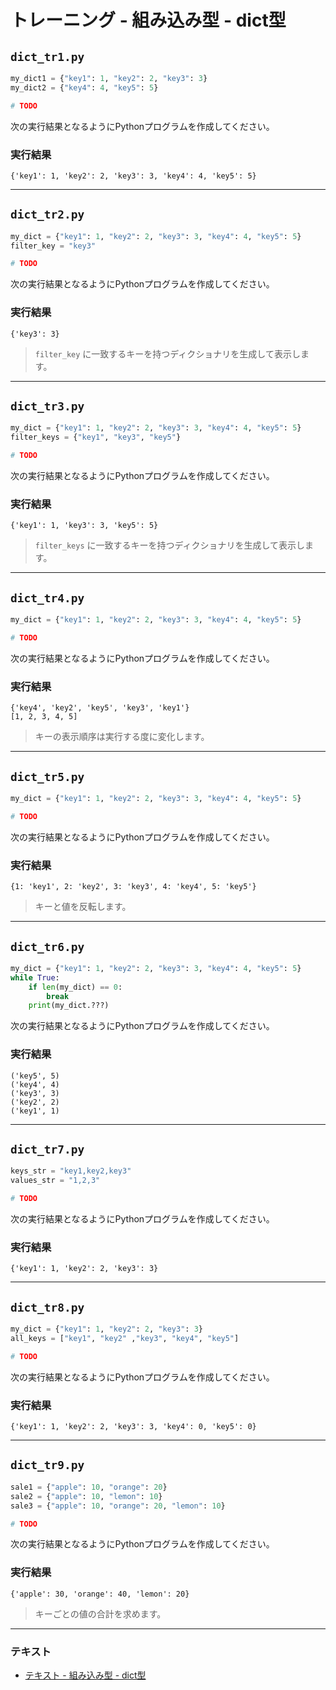# トレーニング - 組み込み型 - dict型

## `dict_tr1.py`

``` python
my_dict1 = {"key1": 1, "key2": 2, "key3": 3}
my_dict2 = {"key4": 4, "key5": 5}

# TODO
```

次の実行結果となるようにPythonプログラムを作成してください。

### 実行結果

``` 
{'key1': 1, 'key2': 2, 'key3': 3, 'key4': 4, 'key5': 5}
```

---

## `dict_tr2.py`

``` python
my_dict = {"key1": 1, "key2": 2, "key3": 3, "key4": 4, "key5": 5}
filter_key = "key3"

# TODO
```

次の実行結果となるようにPythonプログラムを作成してください。

### 実行結果

``` 
{'key3': 3}
```

> `filter_key` に一致するキーを持つディクショナリを生成して表示します。

---

## `dict_tr3.py`

``` python
my_dict = {"key1": 1, "key2": 2, "key3": 3, "key4": 4, "key5": 5}
filter_keys = {"key1", "key3", "key5"}

# TODO
```

次の実行結果となるようにPythonプログラムを作成してください。

### 実行結果

``` 
{'key1': 1, 'key3': 3, 'key5': 5}
```

> `filter_keys` に一致するキーを持つディクショナリを生成して表示します。

---

## `dict_tr4.py`

``` python
my_dict = {"key1": 1, "key2": 2, "key3": 3, "key4": 4, "key5": 5}

# TODO
```

次の実行結果となるようにPythonプログラムを作成してください。

### 実行結果

``` 
{'key4', 'key2', 'key5', 'key3', 'key1'}
[1, 2, 3, 4, 5]
```

> キーの表示順序は実行する度に変化します。

---

## `dict_tr5.py`

``` python
my_dict = {"key1": 1, "key2": 2, "key3": 3, "key4": 4, "key5": 5}

# TODO
```

次の実行結果となるようにPythonプログラムを作成してください。

### 実行結果

``` 
{1: 'key1', 2: 'key2', 3: 'key3', 4: 'key4', 5: 'key5'}
```

> キーと値を反転します。

---

## `dict_tr6.py`

``` python
my_dict = {"key1": 1, "key2": 2, "key3": 3, "key4": 4, "key5": 5}
while True:
    if len(my_dict) == 0:
        break
    print(my_dict.???)
```

次の実行結果となるようにPythonプログラムを作成してください。

### 実行結果

``` 
('key5', 5)
('key4', 4)
('key3', 3)
('key2', 2)
('key1', 1)
```

---

## `dict_tr7.py`

``` python
keys_str = "key1,key2,key3"
values_str = "1,2,3"

# TODO
```

次の実行結果となるようにPythonプログラムを作成してください。

### 実行結果

``` 
{'key1': 1, 'key2': 2, 'key3': 3}
```

---

## `dict_tr8.py`

``` python
my_dict = {"key1": 1, "key2": 2, "key3": 3}
all_keys = ["key1", "key2" ,"key3", "key4", "key5"]

# TODO
```

次の実行結果となるようにPythonプログラムを作成してください。

### 実行結果

``` 
{'key1': 1, 'key2': 2, 'key3': 3, 'key4': 0, 'key5': 0}
```

---

## `dict_tr9.py`

``` python
sale1 = {"apple": 10, "orange": 20}
sale2 = {"apple": 10, "lemon": 10}
sale3 = {"apple": 10, "orange": 20, "lemon": 10}

# TODO
```

次の実行結果となるようにPythonプログラムを作成してください。

### 実行結果

``` 
{'apple': 30, 'orange': 40, 'lemon': 20}
```

> キーごとの値の合計を求めます。

---

### テキスト

* [テキスト - 組み込み型 - dict型](../text/24_dict.md)
